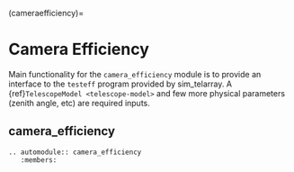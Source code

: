 (cameraefficiency)=

# Camera Efficiency

Main functionality for the `camera_efficiency` module is to provide an interface to the `testeff` program provided by sim_telarray.
A {ref}`TelescopeModel <telescope-model>` and few more physical parameters (zenith angle, etc) are required inputs.

## camera_efficiency

```{eval-rst}
.. automodule:: camera_efficiency
   :members:
```
